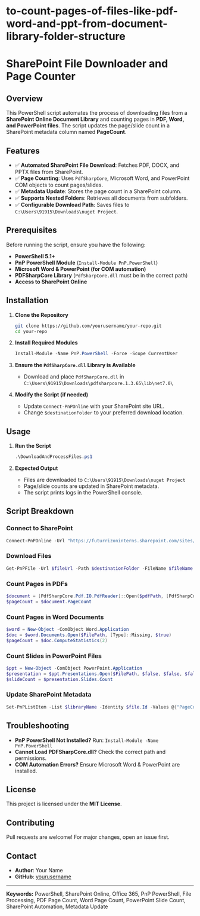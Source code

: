 # to-count-pages-of-files-like-pdf-word-and-ppt-from-document-library-folder-structure

# SharePoint File Downloader and Page Counter

## Overview
This PowerShell script automates the process of downloading files from a **SharePoint Online Document Library** and counting pages in **PDF, Word, and PowerPoint files**. The script updates the page/slide count in a SharePoint metadata column named **PageCount**.

## Features
- ✅ **Automated SharePoint File Download**: Fetches PDF, DOCX, and PPTX files from SharePoint.
- ✅ **Page Counting**: Uses `PdfSharpCore`, Microsoft Word, and PowerPoint COM objects to count pages/slides.
- ✅ **Metadata Update**: Stores the page count in a SharePoint column.
- ✅ **Supports Nested Folders**: Retrieves all documents from subfolders.
- ✅ **Configurable Download Path**: Saves files to `C:\Users\91915\Downloads\nuget Project`.

## Prerequisites
Before running the script, ensure you have the following:

- **PowerShell 5.1+**
- **PnP PowerShell Module** (`Install-Module PnP.PowerShell`)
- **Microsoft Word & PowerPoint (for COM automation)**
- **PDFSharpCore Library** (`PdfSharpCore.dll` must be in the correct path)
- **Access to SharePoint Online**

## Installation
1. **Clone the Repository**
   ```sh
   git clone https://github.com/yourusername/your-repo.git
   cd your-repo
   ```

2. **Install Required Modules**
   ```powershell
   Install-Module -Name PnP.PowerShell -Force -Scope CurrentUser
   ```

3. **Ensure the `PdfSharpCore.dll` Library is Available**
   - Download and place `PdfSharpCore.dll` in `C:\Users\91915\Downloads\pdfsharpcore.1.3.65\lib\net7.0\`

4. **Modify the Script (if needed)**
   - Update `Connect-PnPOnline` with your SharePoint site URL.
   - Change `$destinationFolder` to your preferred download location.

## Usage
1. **Run the Script**
   ```powershell
   .\DownloadAndProcessFiles.ps1
   ```

2. **Expected Output**
   - Files are downloaded to `C:\Users\91915\Downloads\nuget Project`
   - Page/slide counts are updated in SharePoint metadata.
   - The script prints logs in the PowerShell console.

## Script Breakdown
### Connect to SharePoint
```powershell
Connect-PnPOnline -Url "https://futurrizoninterns.sharepoint.com/sites/lookUpDataTesting" -UseWebLogin
```
### Download Files
```powershell
Get-PnPFile -Url $fileUrl -Path $destinationFolder -FileName $fileName -AsFile -Force
```
### Count Pages in PDFs
```powershell
$document = [PdfSharpCore.Pdf.IO.PdfReader]::Open($pdfPath, [PdfSharpCore.Pdf.IO.PdfDocumentOpenMode]::Import)
$pageCount = $document.PageCount
```
### Count Pages in Word Documents
```powershell
$word = New-Object -ComObject Word.Application
$doc = $word.Documents.Open($FilePath, [Type]::Missing, $true)
$pageCount = $doc.ComputeStatistics(2)
```
### Count Slides in PowerPoint Files
```powershell
$ppt = New-Object -ComObject PowerPoint.Application
$presentation = $ppt.Presentations.Open($FilePath, $false, $false, $false)
$slideCount = $presentation.Slides.Count
```
### Update SharePoint Metadata
```powershell
Set-PnPListItem -List $libraryName -Identity $file.Id -Values @{"PageCount" = $PageCount}
```

## Troubleshooting
- **PnP PowerShell Not Installed?** Run: `Install-Module -Name PnP.PowerShell`
- **Cannot Load PDFSharpCore.dll?** Check the correct path and permissions.
- **COM Automation Errors?** Ensure Microsoft Word & PowerPoint are installed.

## License
This project is licensed under the **MIT License**.

## Contributing
Pull requests are welcome! For major changes, open an issue first.

## Contact
- **Author**: Your Name
- **GitHub**: [yourusername](https://github.com/yourusername)

---
**Keywords:** PowerShell, SharePoint Online, Office 365, PnP PowerShell, File Processing, PDF Page Count, Word Page Count, PowerPoint Slide Count, SharePoint Automation, Metadata Update

